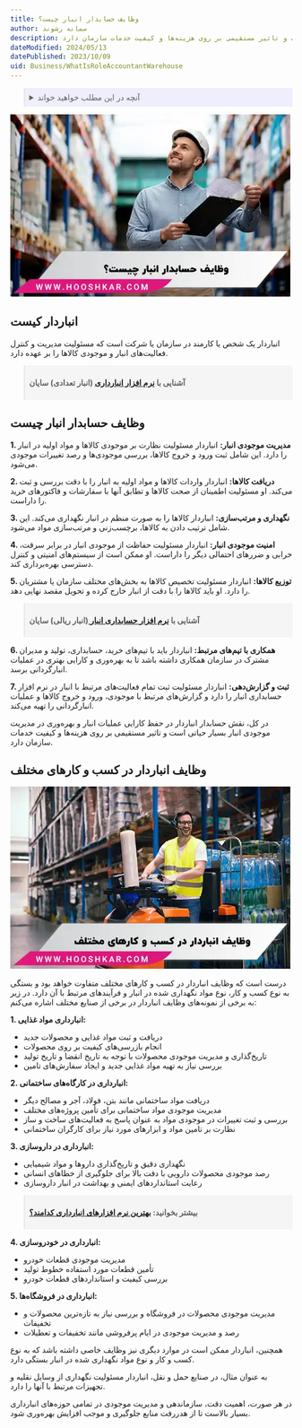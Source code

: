 ```yaml
---
title: وظایف حسابدار انبار چیست؟
author: سمانه رشوند
description: نقش حسابدار انباردار در حفظ کارایی عملیات انبار و بهره‌وری در مدیریت موجودی انبار بسیار حیاتی است و تاثیر مستقیمی بر روی هزینه‌ها و کیفیت خدمات سازمان دارد
dateModified: 2024/05/13
datePublished: 2023/10/09
uid: Business/WhatIsRoleAccountantWarehouse
---
```

<blockquote style="background-color:#eeeefc; padding:0.5rem">
<details>
  <summary>آنچه در این مطلب خواهید خواند</summary>
  <ul>
    <li>انباردار کیست</li>
    <li>وظایف حسابدار انبار چیست</li>
    <li>وظایف انباردار در کسب و کارهای مختلف</li>
  </ul>
</details>

</blockquote>

![سربرنامه تولید (MPS)](./Images/RoleAccountantWarehouse.webp)

## انباردار کیست

انباردار یک شخص یا کارمند در سازمان یا شرکت است که مسئولیت مدیریت و کنترل فعالیت‌های انبار و موجودی کالاها را بر عهده دارد.

<blockquote style="background-color:#f5f5f5; padding:0.5rem">
<p><strong>آشنایی با <a href="https://www.hooshkar.com/Software/Sayan/Module/Inventory" target="_blank">نرم افزار انبارداری</a> (انبار تعدادی) سایان</strong></p></blockquote>

## وظایف حسابدار انبار چیست

**1. مدیریت موجودی انبار:** انباردار مسئولیت نظارت بر موجودی کالاها و مواد اولیه در انبار را دارد. این شامل ثبت ورود و خروج کالاها، بررسی موجودی‌ها و رصد تغییرات موجودی می‌شود.

**2. دریافت کالاها:** انباردار واردات کالاها و مواد اولیه به انبار را با دقت بررسی و ثبت می‌کند. او مسئولیت اطمینان از صحت کالاها و تطابق آنها با سفارشات و فاکتورهای خرید را داراست.

**3. نگهداری و مرتب‌سازی:** انباردار کالاها را به صورت منظم در انبار نگهداری می‌کند. این شامل ترتیب دادن به کالاها، برچسب‌زنی و مرتب‌سازی مواد می‌شود.

**4. امنیت موجودی انبار:** انباردار مسئولیت حفاظت از موجودی انبار در برابر سرقت، خرابی و ضررهای احتمالی دیگر را داراست. او ممکن است از سیستم‌های امنیتی و کنترل دسترسی بهره‌برداری کند.

**5. توزیع کالاها:** انباردار مسئولیت تخصیص کالاها به بخش‌های مختلف سازمان یا مشتریان را دارد. او باید کالاها را با دقت از انبار خارج کرده و تحویل مقصد نهایی دهد.

<blockquote style="background-color:#f5f5f5; padding:0.5rem">
<p><strong>آشنایی با <a href="https://www.hooshkar.com/Software/Sayan/Module/InventoryAccounting" target="_blank">نرم افزار حسابداری انبار 
</a>(انبار ریالی) سایان </p></strong></blockquote>

**6. همکاری با تیم‌های مرتبط:** انباردار باید با تیم‌های خرید، حسابداری، تولید و مدیران مشترک در سازمان همکاری داشته باشد تا به بهره‌وری و کارایی بهتری در عملیات انبارگردانی برسد.

**7. ثبت و گزارش‌دهی:** انباردار مسئولیت ثبت تمام فعالیت‌های مرتبط با انبار در نرم افزار حسابداری انبار را دارد و گزارش‌های مرتبط با موجودی، ورود و خروج کالاها و عملیات انبارگردانی را تهیه می‌کند.

در کل، نقش حسابدار انباردار در حفظ کارایی عملیات انبار و بهره‌وری در مدیریت موجودی انبار بسیار حیاتی است و تاثیر مستقیمی بر روی هزینه‌ها و کیفیت خدمات سازمان دارد.

## وظایف انباردار در کسب و کارهای مختلف

![ویژگی های انتخاب بهترین نرم افزار انبارداری چیست؟](./Images/DutiesStorekeepersDifferentBusinesses.webp)


درست است که وظایف انباردار در کسب و کارهای مختلف متفاوت خواهد بود و بستگی به نوع کسب و کار، نوع مواد نگهداری شده در انبار و فرآیندهای مرتبط با آن دارد. در زیر به برخی از نمونه‌های وظایف انباردار در برخی از صنایع مختلف اشاره می‌کنم:

**1. انبارداری مواد غذایی:**
   - دریافت و ثبت مواد غذایی و محصولات جدید
   - انجام بازرسی‌های کیفیت بر روی محصولات
   - تاریخ‌گذاری و مدیریت موجودی محصولات با توجه به تاریخ انقضا و تاریخ تولید
   - بررسی نیاز به تهیه مواد غذایی جدید و ایجاد سفارش‌های تامین

**2. انبارداری در کارگاه‌های ساختمانی:**
   - دریافت مواد ساختمانی مانند بتن، فولاد، آجر و مصالح دیگر
   - مدیریت موجودی مواد ساختمانی برای تأمین پروژه‌های مختلف
   - بررسی و ثبت تغییرات در موجودی مواد به عنوان پاسخ به فعالیت‌های ساخت و ساز
   - نظارت بر تامین مواد و ابزارهای مورد نیاز برای کارگران ساختمانی

**3. انبارداری در داروسازی:**
   - نگهداری دقیق و تاریخ‌گذاری داروها و مواد شیمیایی
   - رصد موجودی محصولات دارویی با دقت بالا برای جلوگیری از خطاهای انسانی
   - رعایت استانداردهای ایمنی و بهداشت در انبار داروسازی



<blockquote style="background-color:#f5f5f5; padding:0.5rem">
<p><strong>بیشتر بخوانید: <a href="https://www.hooshkar.com/Wiki/Financial/TheBestInventorySoftware" target="_blank">بهترین نرم افزارهای انبارداری کدامند؟</a></p></strong></blockquote>

**4. انبارداری در خودروسازی:**
   - مدیریت موجودی قطعات خودرو
   - تأمین قطعات مورد استفاده خطوط تولید
   - بررسی کیفیت و استانداردهای قطعات خودرو

**5. انبارداری در فروشگاه‌ها:**
   - مدیریت موجودی محصولات در فروشگاه و بررسی نیاز به تازه‌ترین محصولات و تخفیفات
   - رصد و مدیریت موجودی در ایام پرفروشی مانند تخفیفات و تعطیلات

همچنین، انباردار ممکن است در موارد دیگری نیز وظایف خاصی داشته باشد که به نوع کسب و کار و نوع مواد نگهداری شده در انبار بستگی دارد.

به عنوان مثال، در صنایع حمل و نقل، انباردار مسئولیت نگهداری از وسایل نقلیه و تجهیزات مرتبط با آنها را دارد.

در هر صورت، اهمیت دقت، سازماندهی و مدیریت موجودی در تمامی حوزه‌های انبارداری بسیار بالاست تا از هدررفت منابع جلوگیری و موجب افزایش بهره‌وری شود.